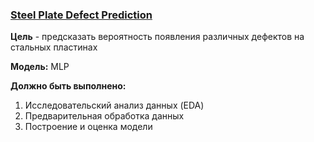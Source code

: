 ### [Steel Plate Defect Prediction](https://www.kaggle.com/competitions/playground-series-s4e3/overview)

__Цель__ - предсказать вероятность появления различных дефектов на стальных пластинах

__Модель:__ MLP


__Должно быть выполнено:__
1) Исследовательский анализ данных (EDA)
2) Предварительная обработка данных
3) Построение и оценка модели

